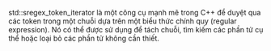 std::sregex_token_iterator là một công cụ mạnh mẽ trong C++ để duyệt qua các token trong một chuỗi dựa trên một biểu thức chính quy (regular expression). Nó có thể được sử dụng để tách chuỗi, tìm kiếm các phần tử cụ thể hoặc loại bỏ các phần tử không cần thiết.
